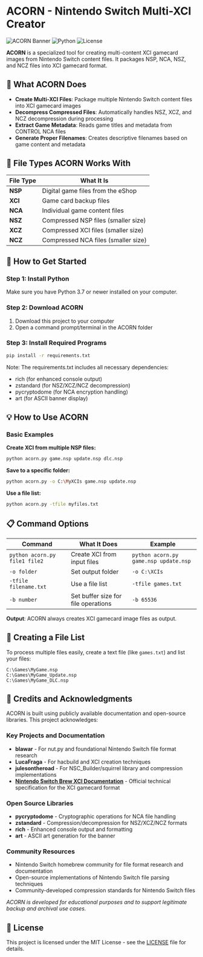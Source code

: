 # ACORN - Nintendo Switch Multi-XCI Creator

![ACORN Banner](https://img.shields.io/badge/ACORN-Nintendo%20Switch%20Toolkit-blue)
![Python](https://img.shields.io/badge/Python-3.7%2B-green)
![License](https://img.shields.io/badge/License-MIT-green)

**ACORN** is a specialized tool for creating multi-content XCI gamecard images from Nintendo Switch content files. It packages NSP, NCA, NSZ, and NCZ files into XCI gamecard format.

## 🎯 What ACORN Does

- **Create Multi-XCI Files**: Package multiple Nintendo Switch content files into XCI gamecard images
- **Decompress Compressed Files**: Automatically handles NSZ, XCZ, and NCZ decompression during processing
- **Extract Game Metadata**: Reads game titles and metadata from CONTROL NCA files
- **Generate Proper Filenames**: Creates descriptive filenames based on game content and metadata

## 📁 File Types ACORN Works With

| File Type | What It Is |
|-----------|------------|
| **NSP** | Digital game files from the eShop |
| **XCI** | Game card backup files |
| **NCA** | Individual game content files |
| **NSZ** | Compressed NSP files (smaller size) |
| **XCZ** | Compressed XCI files (smaller size) |
| **NCZ** | Compressed NCA files (smaller size) |

## 🚀 How to Get Started

### Step 1: Install Python
Make sure you have Python 3.7 or newer installed on your computer.

### Step 2: Download ACORN
1. Download this project to your computer
2. Open a command prompt/terminal in the ACORN folder

### Step 3: Install Required Programs
```bash
pip install -r requirements.txt
```

Note: The requirements.txt includes all necessary dependencies:
- rich (for enhanced console output)
- zstandard (for NSZ/XCZ/NCZ decompression)
- pycryptodome (for NCA encryption handling)
- art (for ASCII banner display)

## 💡 How to Use ACORN

### Basic Examples

**Create XCI from multiple NSP files:**
```bash
python acorn.py game.nsp update.nsp dlc.nsp
```

**Save to a specific folder:**
```bash
python acorn.py -o C:\MyXCIs game.nsp update.nsp
```

**Use a file list:**
```bash
python acorn.py -tfile myfiles.txt
```

## 📋 Command Options

| Command | What It Does | Example |
|---------|--------------|----------|
| `python acorn.py file1 file2` | Create XCI from input files | `python acorn.py game.nsp update.nsp` |
| `-o folder` | Set output folder | `-o C:\XCIs` |
| `-tfile filename.txt` | Use a file list | `-tfile games.txt` |
| `-b number` | Set buffer size for file operations | `-b 65536` |

**Output**: ACORN always creates XCI gamecard image files as output.



## 📝 Creating a File List

To process multiple files easily, create a text file (like `games.txt`) and list your files:
```
C:\Games\MyGame.nsp
C:\Games\MyGame_Update.nsp
C:\Games\MyGame_DLC.nsp
```

## 🙏 Credits and Acknowledgments

ACORN is built using publicly available documentation and open-source libraries. This project acknowledges:

### Key Projects and Documentation
- **blawar** - For nut.py and foundational Nintendo Switch file format research
- **LucaFraga** - For hacbuild and XCI creation techniques
- **julesontheroad** - For NSC_Builder/squirrel library and compression implementations
- **[Nintendo Switch Brew XCI Documentation](https://switchbrew.org/wiki/XCI)** - Official technical specification for the XCI gamecard format

### Open Source Libraries
- **pycryptodome** - Cryptographic operations for NCA file handling
- **zstandard** - Compression/decompression for NSZ/XCZ/NCZ formats
- **rich** - Enhanced console output and formatting
- **art** - ASCII art generation for the banner

### Community Resources
- Nintendo Switch homebrew community for file format research and documentation
- Open-source implementations of Nintendo Switch file parsing techniques
- Community-developed compression standards for Nintendo Switch files

*ACORN is developed for educational purposes and to support legitimate backup and archival use cases.*

## 📄 License

This project is licensed under the MIT License - see the [LICENSE](LICENSE) file for details.
